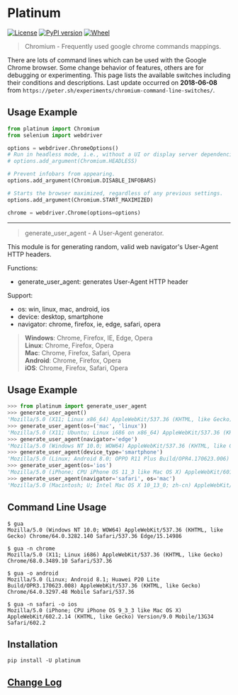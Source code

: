 # Platinum
[![License](https://img.shields.io/badge/license-Apache_2-blue.svg)](https://www.apache.org/licenses/LICENSE-2.0) [![PyPI version](https://img.shields.io/pypi/v/platinum.svg)](https://pypi.org/project/platinum/) [![Wheel](https://img.shields.io/pypi/wheel/platinum.svg)](https://pypi.org/project/platinum/)


> Chromium - Frequently used google chrome commands mappings.

There are lots of command lines which can be used with the Google Chrome browser.
Some change behavior of features, others are for debugging or experimenting.
This page lists the available switches including their conditions and descriptions.
Last update occurred on **2018-06-08** from `https://peter.sh/experiments/chromium-command-line-switches/`.


## Usage Example

```python
from platinum import Chromium
from selenium import webdriver

options = webdriver.ChromeOptions()
# Run in headless mode, i.e., without a UI or display server dependencies.
# options.add_argument(Chromium.HEADLESS)

# Prevent infobars from appearing.
options.add_argument(Chromium.DISABLE_INFOBARS)

# Starts the browser maximized, regardless of any previous settings.
options.add_argument(Chromium.START_MAXIMIZED)

chrome = webdriver.Chrome(options=options)
```

---


>  generate_user_agent - A User-Agent generator.

This module is for generating random, valid web navigator's User-Agent HTTP headers.

Functions:
* generate_user_agent: generates User-Agent HTTP header

Support:
* os: win, linux, mac, android, ios
* device: desktop, smartphone
* navigator: chrome, firefox, ie, edge, safari, opera

> **Windows**: Chrome, Firefox, IE, Edge, Opera  
> **Linux**: Chrome, Firefox, Opera  
> **Mac**: Chrome, Firefox, Safari, Opera  
> **Android**: Chrome, Firefox, Opera  
> **iOS**: Chrome, Firefox, Safari, Opera


## Usage Example
```python
>>> from platinum import generate_user_agent
>>> generate_user_agent()
'Mozilla/5.0 (X11; Linux x86_64) AppleWebKit/537.36 (KHTML, like Gecko) Chrome/69.0.3504.86 Safari/537.36'
>>> generate_user_agent(os=('mac', 'linux'))
'Mozilla/5.0 (X11; Ubuntu; Linux i686 on x86_64) AppleWebKit/537.36 (KHTML, like Gecko) Chrome/66.0.3384.62 Safari/537.36'
>>> generate_user_agent(navigator='edge')
'Mozilla/5.0 (Windows NT 10.0; WOW64) AppleWebKit/537.36 (KHTML, like Gecko) Chrome/64.0.3282.140 Safari/537.36 Edge/18.17763'
>>> generate_user_agent(device_type='smartphone')
'Mozilla/5.0 (Linux; Android 8.0; OPPO R11 Plus Build/OPR4.170623.006) AppleWebKit/537.36 (KHTML, like Gecko) Chrome/61.0.3191.41 Mobile Safari/537.36'
>>> generate_user_agent(os='ios')
'Mozilla/5.0 (iPhone; CPU iPhone OS 11_3 like Mac OS X) AppleWebKit/601.4.4 (KHTML, like Gecko) FxiOS/62.0 Mobile/15E218 Safari/601.4'
>>> generate_user_agent(navigator='safari', os='mac')
'Mozilla/5.0 (Macintosh; U; Intel Mac OS X 10_13_0; zh-cn) AppleWebKit/602.3.12 (KHTML, like Gecko) Version/11.1.2 Safari/602.3.12'
```


## Command Line Usage
```shell
$ gua
Mozilla/5.0 (Windows NT 10.0; WOW64) AppleWebKit/537.36 (KHTML, like Gecko) Chrome/64.0.3282.140 Safari/537.36 Edge/15.14986

$ gua -n chrome
Mozilla/5.0 (X11; Linux i686) AppleWebKit/537.36 (KHTML, like Gecko) Chrome/68.0.3489.10 Safari/537.36

$ gua -o android
Mozilla/5.0 (Linux; Android 8.1; Huawei P20 Lite Build/OPR3.170623.008) AppleWebKit/537.36 (KHTML, like Gecko) Chrome/64.0.3297.48 Mobile Safari/537.36

$ gua -n safari -o ios
Mozilla/5.0 (iPhone; CPU iPhone OS 9_3_3 like Mac OS X) AppleWebKit/602.2.14 (KHTML, like Gecko) Version/9.0 Mobile/13G34 Safari/602.2
```


## Installation

```shell
pip install -U platinum
```


## [Change Log](https://github.com/fjwCode/platinum/blob/master/CHANGELOG.md)
